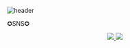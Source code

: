 ![header](https://capsule-render.vercel.app/api?type=wave&color=auto&height=300&section=header&text=Her's%20room&fontSize=90)

✪SNS✪
<div align=center>
  <a href="https://www.instagram.com/min.sup/coding_ori">
<img src="https://img.shields.io/badge/Instagram-E4405F?style=for-the-badge&logo=Instagram&logoColor=white">
<img src="https://img.shields.io/badge/YouTube-FF0000?style=for-the-badge&logo=YouTube&logoColor=white">
</div>


<!--
**her9797/her9797** is a ✨ _special_ ✨ repository because its `README.md` (this file) appears on your GitHub profile.
-->
